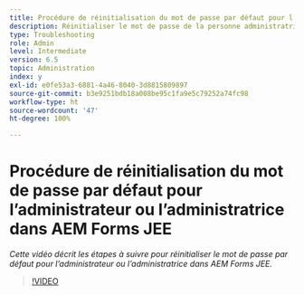 ```yaml
---
title: Procédure de réinitialisation du mot de passe par défaut pour l’administrateur ou l’administratrice dans AEM Forms JEE
description: Réinitialiser le mot de passe de la personne administratrice à partir du mot de passe par défaut
type: Troubleshooting
role: Admin
level: Intermediate
version: 6.5
topic: Administration
index: y
exl-id: e0fe53a3-6881-4a46-8040-3d8815809897
source-git-commit: b3e9251bdb18a008be95c1fa9e5c79252a74fc98
workflow-type: ht
source-wordcount: '47'
ht-degree: 100%

---
```


# Procédure de réinitialisation du mot de passe par défaut pour l’administrateur ou l’administratrice dans AEM Forms JEE

*Cette vidéo décrit les étapes à suivre pour réinitialiser le mot de passe par défaut pour l’administrateur ou l’administratrice dans AEM Forms JEE.*

>[!VIDEO](https://video.tv.adobe.com/v/335541?quality=12&learn=on)
